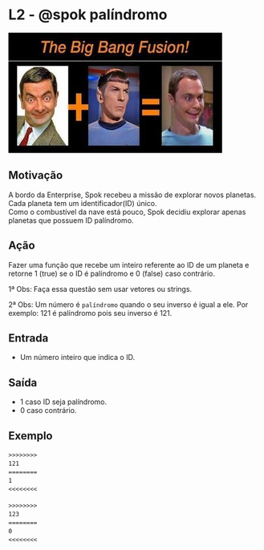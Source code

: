 # L2 - @spok palíndromo

![_](cover.jpg)

## Motivação

A bordo da Enterprise, Spok recebeu a missão de explorar novos planetas.  
Cada planeta tem um identificador(ID) único.  
Como o combustível da nave está pouco, Spok decidiu explorar apenas planetas que possuem ID palíndromo.  

## Ação

Fazer uma função que recebe um inteiro referente ao ID de um planeta e retorne 1 (true)  se o ID é palíndromo e 0 (false) caso contrário.

1ª Obs: Faça essa questão sem usar vetores ou strings.  

2ª Obs: Um número é `palíndromo` quando o seu inverso é igual a ele. 
Por exemplo: 121 é palíndromo pois seu inverso é 121.

## Entrada

* Um número inteiro que indica o ID.  

## Saída

* 1 caso ID seja palíndromo.
* 0 caso contrário.  

## Exemplo
``` txt
>>>>>>>>
121
========  
1
<<<<<<<<

>>>>>>>>
123
========
0
<<<<<<<<
```

